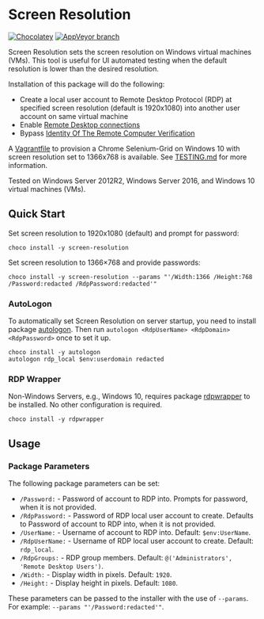 ﻿# Screen Resolution

[![Chocolatey](https://img.shields.io/chocolatey/dt/screen-resolution.svg)](https://chocolatey.org/packages/screen-resolution)
[![AppVeyor branch](https://img.shields.io/appveyor/ci/dhoer/choco-screen-resolution/master.svg)](https://ci.appveyor.com/project/dhoer/choco-screen-resolution)

Screen Resolution sets the screen resolution on Windows virtual machines (VMs). This tool is useful for UI automated testing when the default resolution is lower than the desired resolution.

Installation of this package will do the following:

- Create a local user account to Remote Desktop Protocol (RDP) at specified screen resolution (default is 1920x1080) into another user account on same virtual machine
- Enable [Remote Desktop connections](https://technet.microsoft.com/en-us/library/cc722151%28v=ws.10%29.aspx)
- Bypass [Identity Of The Remote Computer Verification](http://www.mytecbits.com/microsoft/windows/rdp-identity-of-the-remote-computer)

A [Vagrantfile](https://github.com/dhoer/choco-screen-resolution/blob/master/Vagrantfile) to provision a Chrome Selenium-Grid on Windows 10 with screen resolution set to 1366x768 is available. See [TESTING.md](https://github.com/dhoer/choco-screen-resolution/blob/master/TESTING.md) for more information.

Tested on Windows Server 2012R2, Windows Server 2016, and Windows 10 virtual machines (VMs).

## Quick Start

Set screen resolution to 1920x1080 (default) and prompt for password:

```
choco install -y screen-resolution
```

Set screen resolution to 1366×768 and provide passwords:

```
choco install -y screen-resolution --params "'/Width:1366 /Height:768 /Password:redacted /RdpPassword:redacted'"
```

### AutoLogon

To automatically set Screen Resolution on server startup, you need
to install package
[autologon](https://chocolatey.org/packages/autologon).  Then run
`autologon <RdpUserName> <RdpDomain> <RdpPassword>` once to set it up.

```
choco install -y autologon
autologon rdp_local $env:userdomain redacted
```

### RDP Wrapper

Non-Windows Servers, e.g., Windows 10, requires package
[rdpwrapper](https://chocolatey.org/packages/rdpwrapper) to be
installed. No other configuration is required.

```
choco install -y rdpwrapper
```

## Usage

### Package Parameters

The following package parameters can be set:

- `/Password:` - Password of account to RDP into. Prompts for password,
    when it is not provided.
- `/RdpPassword:` - Password of RDP local user account to create.
    Defaults to Password of account to RDP into, when it is not
    provided.
- `/UserName:` - Username of account to RDP into.
    Default: `$env:UserName`.
- `/RdpUserName:` - Username of RDP local user account to create.
    Default: `rdp_local`.
- `/RdpGroups:` - RDP group members.
    Default: `@('Administrators', 'Remote Desktop Users')`.
- `/Width:` - Display width in pixels. Default: `1920`.
- `/Height:` - Display height in pixels. Default: `1080`.

These parameters can be passed to the installer with the use of
`--params`. For example: `--params "'/Password:redacted'"`.
